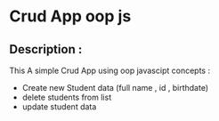 # Crud App oop js
## Description :
This A simple Crud App using oop javascipt concepts :
- Create new Student data (full name , id , birthdate)
- delete students from list
- update student data
